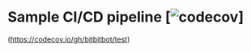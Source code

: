 # Sample CI/CD pipeline [![codecov](https://codecov.io/gh/bitbitbot/test/branch/main/graph/badge.svg?token=UZD33TN0R9)]
(https://codecov.io/gh/bitbitbot/test)
